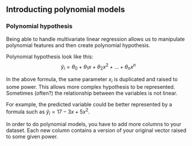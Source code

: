 ## Introducting polynomial models

### Polynomial hypothesis
Being able to handle multivariate linear regression allows us to manipulate polynomial features and then create polynomial hypothesis. 

Polynomial hypothesis look like this: 
$$
\hat{y}_i = \theta_0 + \theta_1 x  +\theta_2 x^{2} + \dots + \theta_n x^{n}
$$  

In the above formula, the same parameter $x_i$ is duplicated and raised to some power. This allows more complex hypothesis to be represented.  
Sometimes (often?) the relationship between the variables is not linear.  
  
For example, the predicted variable could be better represented by a formula such as $\hat{y}_i = 17 -  3x  + 5 x^{2}$.

In order to do polynomial models, you have to add more columns to your dataset. Each new column contains a version of your original vector raised to some given power. 